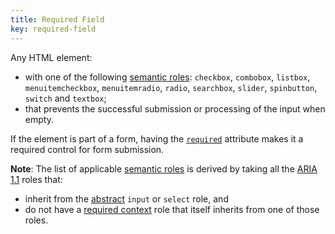 ```yaml
---
title: Required Field
key: required-field
---
```


Any HTML element:

- with one of the following [semantic roles][semantic role]: `checkbox`, `combobox`, `listbox`, `menuitemcheckbox`, `menuitemradio`, `radio`, `searchbox`, `slider`, `spinbutton`, `switch` and `textbox`;
- that prevents the successful submission or processing of the input when empty.

If the element is part of a form, having the [`required`](https://html.spec.whatwg.org/#the-required-attribute) attribute makes it a required control for form submission.

**Note**: The list of applicable [semantic roles][semantic role] is derived by taking all the [ARIA 1.1][] roles that:

- inherit from the [abstract][] `input` or `select` role, and
- do not have a [required context][] role that itself inherits from one of those roles.

[abstract]: https://www.w3.org/TR/wai-aria/#abstract_roles
[aria 1.1]: https://www.w3.org/TR/wai-aria-1.1/
[required context]: https://www.w3.org/TR/wai-aria/#scope
[semantic role]: #semantic-role 'Definition of semantic role'